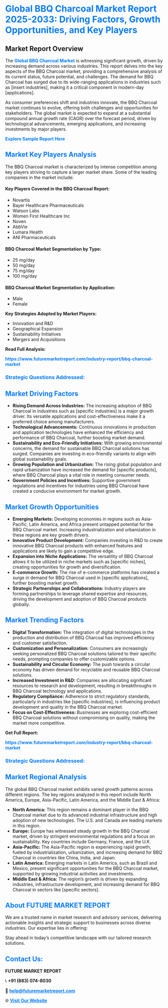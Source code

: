 <h1 style="color: #007BFF;">Global BBQ Charcoal Market Report 2025-2033: Driving Factors, Growth Opportunities, and Key Players</h1>

<section id="overview">
<h2>Market Report Overview</h2>
<p>The <a href="https://www.futuremarketreport.com/industry-report/bbq-charcoal-market" style="color: #007BFF; text-decoration: none;"><strong>Global BBQ Charcoal Market</strong></a> is witnessing significant growth, driven by increasing demand across various industries. This report delves into the key aspects of the BBQ Charcoal market, providing a comprehensive analysis of its current status, future potential, and challenges. The demand for BBQ Charcoal has surged due to its wide-ranging applications in industries such as [insert industries], making it a critical component in modern-day [applications].</p>
<p>As consumer preferences shift and industries innovate, the BBQ Charcoal market continues to evolve, offering both challenges and opportunities for stakeholders. The global market is expected to expand at a substantial compound annual growth rate (CAGR) over the forecast period, driven by technological advancements, emerging applications, and increasing investments by major players.</p>
</section>

<section id="overview">
<p><a href="https://www.futuremarketreport.com/request-sample/reportId=35909" style="color: #007BFF; text-decoration: none;"><strong>Explore Sample Report Here</strong></a></p>
</section>

<section id="key-players">
<h2 style="color: #007BFF;">Market Key Players Analysis</h2>
<p>The BBQ Charcoal market is characterized by intense competition among key players striving to capture a larger market share. Some of the leading companies in the market include:</p>
<h4>Key Players Covered in the BBQ Charcoal Report:</h4>
<ul><li>Novartis</li><li>Bayer Healthcare Pharmaceuticals</li><li>Watson Labs</li><li>Women First Healthcare Inc</li><li>Noven</li><li>AbbVie</li><li>Lumara Health</li><li>ANI Pharmaceuticals</li></ul>
<h4>BBQ Charcoal Market Segmentation by Type:</h4>
<ul><li>25 mg/day</li><li>50 mg/day</li><li>75 mg/day</li><li>100 mg/day</li></ul>

<h4>BBQ Charcoal Market Segmentation by Application:</h4>
<ul><li>Male</li><li>Female</li></ul>
<p><strong>Key Strategies Adopted by Market Players:</strong></p>
<ul>
<li>Innovation and R&D</li>
<li>Geographical Expansion</li>
<li>Sustainability Initiatives</li>
<li>Mergers and Acquisitions</li>
</ul>
</section>

<section>
<p><strong>Read Full Analysis: </strong></p><a href="https://www.futuremarketreport.com/industry-report/bbq-charcoal-market" style="color: #007BFF; text-decoration: none;"><strong>https://www.futuremarketreport.com/industry-report/bbq-charcoal-market</strong></a>
<h3 style="color: #007BFF;">Strategic Questions Addressed:</h3>
</section>

<section id="driving-factors">
<h2 style="color: #007BFF;">Market Driving Factors</h2>
<ul>
<li><strong>Rising Demand Across Industries:</strong> The increasing adoption of BBQ Charcoal in industries such as [specific industries] is a major growth driver. Its versatile applications and cost-effectiveness make it a preferred choice among manufacturers.</li>
<li><strong>Technological Advancements:</strong> Continuous innovations in production and application technologies have enhanced the efficiency and performance of BBQ Charcoal, further boosting market demand.</li>
<li><strong>Sustainability and Eco-Friendly Initiatives:</strong> With growing environmental concerns, the demand for sustainable BBQ Charcoal solutions has surged. Companies are investing in eco-friendly variants to align with global sustainability goals.</li>
<li><strong>Growing Population and Urbanization:</strong> The rising global population and rapid urbanization have increased the demand for [specific products], where BBQ Charcoal plays a vital role in meeting consumer needs.</li>
<li><strong>Government Policies and Incentives:</strong> Supportive government regulations and incentives for industries using BBQ Charcoal have created a conducive environment for market growth.</li>
</ul>
</section>

<section id="growth-opportunities">
<h2 style="color: #007BFF;">Market Growth Opportunities</h2>
<ul>
<li><strong>Emerging Markets:</strong> Developing economies in regions such as Asia-Pacific, Latin America, and Africa present untapped potential for the BBQ Charcoal market. Increasing industrialization and urbanization in these regions are key growth drivers.</li>
<li><strong>Innovative Product Development:</strong> Companies investing in R&D to create innovative BBQ Charcoal products with enhanced features and applications are likely to gain a competitive edge.</li>
<li><strong>Expansion into Niche Applications:</strong> The versatility of BBQ Charcoal allows it to be utilized in niche markets such as [specific niches], creating opportunities for growth and diversification.</li>
<li><strong>E-commerce Growth:</strong> The rise of e-commerce platforms has created a surge in demand for BBQ Charcoal used in [specific applications], further boosting market growth.</li>
<li><strong>Strategic Partnerships and Collaborations:</strong> Industry players are forming partnerships to leverage shared expertise and resources, driving the development and adoption of BBQ Charcoal products globally.</li>
</ul>
</section>

<section id="trending-factors">
<h2 style="color: #007BFF;">Market Trending Factors</h2>
<ul>
<li><strong>Digital Transformation:</strong> The integration of digital technologies in the production and distribution of BBQ Charcoal has improved efficiency and customer satisfaction.</li>
<li><strong>Customization and Personalization:</strong> Consumers are increasingly seeking personalized BBQ Charcoal solutions tailored to their specific needs, prompting companies to offer customizable options.</li>
<li><strong>Sustainability and Circular Economy:</strong> The push towards a circular economy has driven demand for recyclable and reusable BBQ Charcoal solutions.</li>
<li><strong>Increased Investment in R&D:</strong> Companies are allocating significant resources to research and development, resulting in breakthroughs in BBQ Charcoal technology and applications.</li>
<li><strong>Regulatory Compliance:</strong> Adherence to strict regulatory standards, particularly in industries like [specific industries], is influencing product development and quality in the BBQ Charcoal market.</li>
<li><strong>Focus on Cost-Effectiveness:</strong> Businesses are exploring cost-efficient BBQ Charcoal solutions without compromising on quality, making the market more competitive.</li>
</ul>
</section>

<section>
<p><strong>Get Full Report: </strong></p><a href="https://www.futuremarketreport.com/industry-report/bbq-charcoal-market" style="color: #007BFF; text-decoration: none;"><strong>https://www.futuremarketreport.com/industry-report/bbq-charcoal-market</strong></a>
<h3 style="color: #007BFF;">Strategic Questions Addressed:</h3>
</section>


<section id="regional-analysis">
<h2 style="color: #007BFF;">Market Regional Analysis</h2>
<p>The global BBQ Charcoal market exhibits varied growth patterns across different regions. The key regions analyzed in this report include North America, Europe, Asia-Pacific, Latin America, and the Middle East & Africa:</p>
<ul>
<li><strong>North America:</strong> This region remains a dominant player in the BBQ Charcoal market due to its advanced industrial infrastructure and high adoption of new technologies. The U.S. and Canada are leading markets in this region.</li>
<li><strong>Europe:</strong> Europe has witnessed steady growth in the BBQ Charcoal market, driven by stringent environmental regulations and a focus on sustainability. Key countries include Germany, France, and the U.K.</li>
<li><strong>Asia-Pacific:</strong> The Asia-Pacific region is experiencing rapid growth, fueled by industrialization, urbanization, and increasing demand for BBQ Charcoal in countries like China, India, and Japan.</li>
<li><strong>Latin America:</strong> Emerging markets in Latin America, such as Brazil and Mexico, present significant opportunities for the BBQ Charcoal market, supported by growing industrial activities and investments.</li>
<li><strong>Middle East & Africa:</strong> The region’s growth is driven by expanding industries, infrastructure development, and increasing demand for BBQ Charcoal in sectors like [specific sectors].</li>
</ul>
</section>

<footer>
<h2 style="color: #007BFF;">About FUTURE MARKET REPORT</h2>
<p>We are a trusted name in market research and advisory services, delivering actionable insights and strategic support to businesses across diverse industries. Our expertise lies in offering:</p>

<p>Stay ahead in today’s competitive landscape with our tailored research solutions.</p>

<h2 style="color: #007BFF;">Contact Us:</h2>
<p><strong>FUTURE MARKET REPORT</strong></p>
<p>📞 <strong>+91 (883) 074-8030</strong></p>
<p>📧 <strong><a href="mailto:help@futuremarketreport.com" style="color: #007BFF;">help@futuremarketreport.com</a></strong></p>
<p>🌐 <strong><a href="https://www.futuremarketreport.com/" style="color: #007BFF;">Visit Our Website</a></strong></p>
</footer>